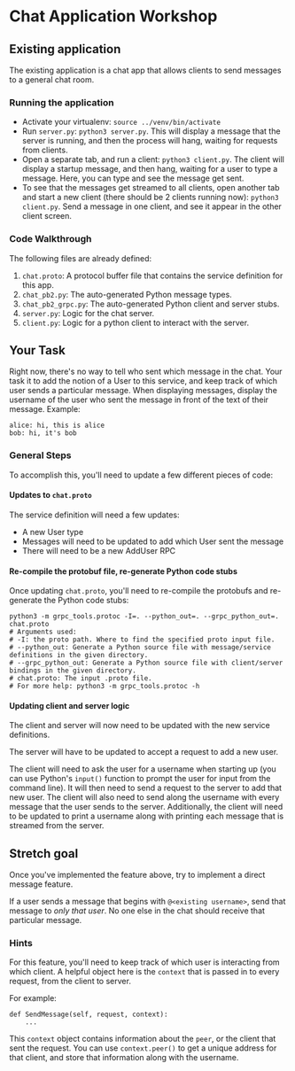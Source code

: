 # Chat Application Workshop

## Existing application

The existing application is a chat app that allows clients to send messages to a general chat room.

### Running the application

- Activate your virtualenv: `source ../venv/bin/activate`
- Run `server.py`: `python3 server.py`. This will display a message that the server is running, and then the process will hang, waiting for requests from clients.
- Open a separate tab, and run a client: `python3 client.py`. The client will display a startup message, and then hang, waiting for a user to type a message. Here, you can type and see the message get sent.
- To see that the messages get streamed to all clients, open another tab and start a new client (there should be 2 clients running now): `python3 client.py`. Send a message in one client, and see it appear in the other client screen.

### Code Walkthrough

The following files are already defined:

1. `chat.proto`: A protocol buffer file that contains the service definition for this app.
2. `chat_pb2.py`: The auto-generated Python message types.
3. `chat_pb2_grpc.py`: The auto-generated Python client and server stubs.
4. `server.py`: Logic for the chat server.
5. `client.py`: Logic for a python client to interact with the server.

## Your Task

Right now, there's no way to tell who sent which message in the chat.
Your task it to add the notion of a User to this service, and keep track of which user
sends a particular message. When displaying messages, display the username of the
user who sent the message in front of the text of their message. Example:

```
alice: hi, this is alice
bob: hi, it's bob
```

### General Steps

To accomplish this, you'll need to update a few different pieces of code:

#### Updates to `chat.proto`

The service definition will need a few updates:
- A new User type
- Messages will need to be updated to add which User sent the message
- There will need to be a new AddUser RPC

#### Re-compile the protobuf file, re-generate Python code stubs

Once updating `chat.proto`, you'll need to re-compile the protobufs and re-generate the Python code stubs:

```
python3 -m grpc_tools.protoc -I=. --python_out=. --grpc_python_out=. chat.proto
# Arguments used:
# -I: the proto path. Where to find the specified proto input file.
# --python_out: Generate a Python source file with message/service definitions in the given directory.
# --grpc_python_out: Generate a Python source file with client/server bindings in the given directory.
# chat.proto: The input .proto file.
# For more help: python3 -m grpc_tools.protoc -h
```

#### Updating client and server logic

The client and server will now need to be updated with the new service definitions.

The server will have to be updated to accept a request to add a new user.

The client will need to ask the user for a username when starting up (you can use Python's `input()` function to prompt the user for input from the command line). It will then need to send a request to the server to add that new user. The client will also need to send along the username with every message that the user sends to the server. Additionally, the client will need to be updated to print a username along with printing each message that is streamed from the server.


## Stretch goal

Once you've implemented the feature above, try to implement a direct message feature.

If a user sends a message that begins with `@<existing username>`, send that message to *only that user*. No one else in the chat should receive that particular message. 

### Hints

For this feature, you'll need to keep track of which user is interacting from which client. A helpful object
here is the `context` that is passed in to every request, from the client to server.

For example:

```
def SendMessage(self, request, context):
    ...
```

This `context` object contains information about the `peer`, or the client that sent the request. You can use `context.peer()` to
get a unique address for that client, and store that information along with the username.
